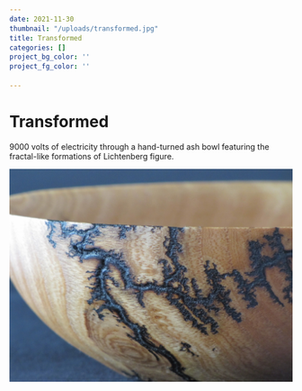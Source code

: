 ```yaml
---
date: 2021-11-30
thumbnail: "/uploads/transformed.jpg"
title: Transformed
categories: []
project_bg_color: ''
project_fg_color: ''

---
```

# Transformed

9000 volts of electricity through a hand-turned ash bowl featuring the fractal-like formations of Lichtenberg figure.

![](/uploads/transformed.jpg)
